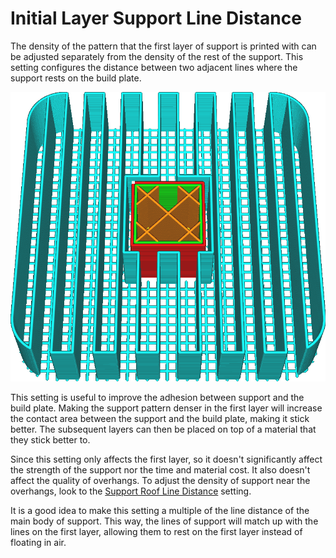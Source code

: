 Initial Layer Support Line Distance
====
The density of the pattern that the first layer of support is printed with can be adjusted separately from the density of the rest of the support. This setting configures the distance between two adjacent lines where the support rests on the build plate.

<!--screenshot {
"image_path": "support_initial_layer_line_distance.png",
"models": [{"script": "umbrella_square_rounded.scad"}],
"camera_position": [0, 64, 125],
"settings": {
    "support_enable": true,
    "support_initial_layer_line_distance": 1.333
},
"layer": 160,
"colours": 64
}-->
![The pattern of the first layer is twice as dense as the rest of the support](images/support_initial_layer_line_distance.png)

This setting is useful to improve the adhesion between support and the build plate. Making the support pattern denser in the first layer will increase the contact area between the support and the build plate, making it stick better. The subsequent layers can then be placed on top of a material that they stick better to.

Since this setting only affects the first layer, so it doesn't significantly affect the strength of the support nor the time and material cost. It also doesn't affect the quality of overhangs. To adjust the density of support near the overhangs, look to the [Support Roof Line Distance](support_roof_line_distance.md) setting.

It is a good idea to make this setting a multiple of the line distance of the main body of support. This way, the lines of support will match up with the lines on the first layer, allowing them to rest on the first layer instead of floating in air.